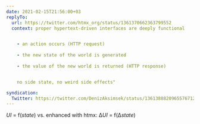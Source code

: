 ```yaml
---
date: 2021-02-15T21:56:00+03
replyTo:
  url: https://twitter.com/htmx_org/status/1361370662363799552
  context: proper hypertext-driven interfaces are deeply functional


	- an action occurs (HTTP request) 
	
	- the new state of the world is generated
	
	- the value of the new world is returned (HTTP response)


	no side state, no weird side effects"

syndication:
  Twitter: https://twitter.com/DenizAksimsek/status/1361388820965576712
---
```


<var>UI</var> = f(<var>state</var>)
vs. enhanced with htmx: Δ<var>UI</var> = f(Δ<var>state</var>)
